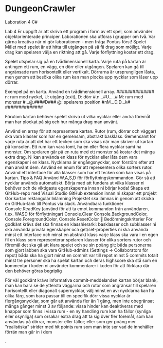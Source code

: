 # DungeonCrawler
Laboration 4 C#


Lab 4
Er uppgift är att skriva ett program i form av ett spel, som använder objektorienterade principer.
Laborationen ska utföras i grupper om två.
Var gärna kreativa när ni gör laborationen - men fråga Pontus först!
Spelet
Målet med spelet är att hitta till utgången på så få drag som möjligt. Varje drag kan spelaren välja en riktning att gå. Varje förflyttning kostar ett drag.

Spelet utspelar sig på en tvådimensionell karta. Varje ruta på kartan är antingen ett rum, en vägg, en dörr eller utgången. Spelaren kan gå till angränsade rum horisontellt eller vertikalt. Dörrarna är ursprungligen låsta, men genom att besöka olika rum kan man plocka upp nycklar som låser upp dörrar.

Exempel på en karta. Använd en tvådimensionell array.
##############   n: rum med nyckel,  U: utgång (exit),  D: dörr
#.n...#U.....#   M: rum med monster
#...@.####D###   @: spelarens position
#nM...D.D...k#
##############

Förutom kartan behöver spelet skriva ut vilka nycklar eller andra föremål man har plockat på sig och hur många drag man använt.

Använd en array för att representera kartan.
Rutor (rum, dörrar och väggar) ska vara klasser som har en gemensam, abstrakt basklass. Gemensamt för varje ruta är att det har ett tecken som ska visas när man skriver ut kartan på konsolen.
Ett rum kan vara tomt, ha en eller flera nycklar samt ha monster. Om spelaren går på en ruta med ett monster så kostar det många extra drag. Ni kan använda en klass för nycklar eller låta dem vara egenskaper i en klass. Nycklarna är engångsnycklar, som förstörs efter att man använt dem.
Använd en enum för att representera olika sorters rutor.
Använd ett interface för alla klasser som har ett tecken som kan visas på kartan.
Tips & FAQ
Använd W,A,S,D för förflyttningskommandon. Gör så att nycklar används automatiskt.
Börja med att fundera ut vilka klasser ni behöver och de viktigaste egenskaperna innan ni börjar koda!
Skapa ett GitHub-repo med Visual Studio GitHub extension innan ni skapar ett projekt
Gör kartan rektangulär
Inlämning
Projektet ska lämnas in genom att skicka en GitHub-länk till Pontus via slack.
Användbara funktioner
Console.ReadKey  (använd för att ta emot kommandon från användaren, t.ex. WASD för förflyttningar)
Console.Clear
Console.BackgroundColor, Console.ForegroundColor, Console.ResetColor 

Bedömningskriterier
För godkänt krävs
det ska finnas en klasshierarki: basklasser och subklasser
ni ska använda privata egenskaper och get/set-properties
ni ska använda minst ett interface och minst en abstrakt klass
varje klass ska vara i en egen fil
en klass som representerar spelaren
klasser för olika sorters rutor och föremål
det ska gå att klara spelet och se sin poäng
git:
båda personerna som gjort labben ska vara GitHub-admins (Settings → Collaborators för repot)
båda ska ha gjort minst en commit var till repot
minst 5 commits totalt
minst tre personer ska ha spelat kartan och deras highscore ska stå som en kommentar i koden
ni använder kommentarer i koden för att förklara där den behöver göras begriplig

För väl godkänt krävs
informativa commit-meddelanden
kartan börjar blank, man kan bara se de yttersta väggarna och rutor som angränsar till spelaren horisontellt eller diagonalt
supernycklar, välj minst en av:
nycklarna kan ha olika färg, som bara passar till en specifik dörr
vissa nycklar är flergångsnycklar, som går att använda fler än 1 gång, men inte obegränsat många gånger
minst 3 av följande:
vissa hinder kan deaktiveras med knappar som finns i vissa rum - en ny handling
rum kan ha fällor (synliga eller osynliga) som orsakar extra drag att ta sig över
fler föremål, som kan användas på dörrar, monster eller fällor; eller som ger poäng
mer "realistiska" strider med hit points
rum som man inte ser vad de innehåller förrän man går in i dem


.
